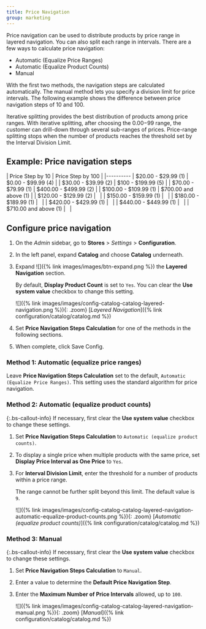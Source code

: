 ```yaml
---
title: Price Navigation
group: marketing
---
```


Price navigation can be used to distribute products by price range in layered navigation. You can also split each range in intervals. There are a few ways to calculate price navigation:

- Automatic (Equalize Price Ranges)
- Automatic (Equalize Product Counts)
- Manual

With the first two methods, the navigation steps are calculated automatically. The manual method lets you specify a division limit for price intervals. The following example shows the difference between price navigation steps of 10 and 100.

Iterative splitting provides the best distribution of products among price ranges. With iterative splitting, after choosing the $0.00-$99 range, the customer can drill-down through several sub-ranges of prices. Price-range splitting stops when the number of products reaches the threshold set by the Interval Division Limit.

## Example: Price navigation steps

| Price Step by 10 | Price Step by 100 |
|----------
| $20.00 - $29.99 (1) | $0.00 - $99.99 (4) |
| $30.00 - $39.99 (2) | $100 - $199.99 (5) |
| $70.00 - $79.99 (1) | $400.00 - $499.99 (2) |
| $100.00 - $109.99 (1) | $700.00 and above (1) |
| $120.00 - $129.99 (2) |   |
| $150.00 - $159.99 (1) |   |
| $180.00 - $189.99 (1) |   |
| $420.00 - $429.99 (1) |   |
| $440.00 - $449.99 (1) |   |
| $710.00 and above (1) |   |

## Configure price navigation

1. On the _Admin_ sidebar, go to **Stores** > _Settings_ > **Configuration**.

1. In the left panel, expand **Catalog** and choose **Catalog** underneath.

1. Expand ![]({% link images/images/btn-expand.png %}) the **Layered Navigation** section.

   By default, **Display Product Count** is set to `Yes`. You can clear the **Use system value** checkbox to change this setting.

    ![]({% link images/images/config-catalog-catalog-layered-navigation.png %}){: .zoom}
    [_Layered Navigation_]({% link configuration/catalog/catalog.md %})

1. Set **Price Navigation Steps Calculation** for one of the methods in the following sections.

1. When complete, click <span class="btn">Save Config</span>.

### Method 1: Automatic (equalize price ranges)

Leave **Price Navigation Steps Calculation** set to the default, `Automatic (Equalize Price Ranges)`. This setting uses the standard algorithm for price navigation.

### Method 2: Automatic (equalize product counts)

{:.bs-callout-info}
If necessary, first clear the **Use system value** checkbox to change these settings.

1. Set **Price Navigation Steps Calculation** to `Automatic (equalize product counts)`.

1. To display a single price when multiple products with the same price, set **Display Price Interval as One Price** to `Yes`.

1. For **Interval Division Limit**, enter the threshold for a number of products within a price range.

   The range cannot be further split beyond this limit. The default value is `9`.

    ![]({% link images/images/config-catalog-catalog-layered-navigation-automatic-equalize-product-counts.png %}){: .zoom}
    [_Automatic (equalize product counts)_]({% link configuration/catalog/catalog.md %})

### Method 3: Manual

{:.bs-callout-info}
If necessary, first clear the **Use system value** checkbox to change these settings.

1. Set **Price Navigation Steps Calculation** to `Manual`.

1. Enter a value to determine the **Default Price Navigation Step**.

1. Enter the **Maximum Number of Price Intervals** allowed, up to `100`.

    ![]({% link images/images/config-catalog-catalog-layered-navigation-manual.png %}){: .zoom}
    [_Manual_]({% link configuration/catalog/catalog.md %})

